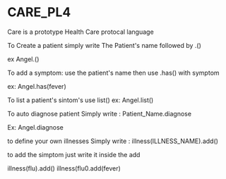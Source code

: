 # CARE_PL4

Care is a prototype Health Care protocal language

To Create a patient simply write The Patient's name
followed by .()

ex Angel.()

To add a symptom:
    use the patient's name
    then use .has() with symptom

ex:
Angel.has(fever)

To list a patient's sintom's use list()
    ex:
    Angel.list()

To auto diagnose patient
    Simply write : Patient_Name.diagnose

Ex:
Angel.diagnose

to define your own illnesses
    Simply write : illness(ILLNESS_NAME).add()
    
to add the simptom just write it inside the add

illness(flu).add()
illness(flu0.add(fever)


